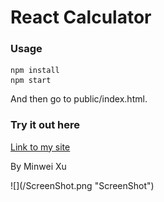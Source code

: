 # React Calculator

### Usage
```
npm install
npm start
```
And then go to public/index.html.

### Try it out here
[Link to my site](http://mwxu.me/calculator/index.html)

<p>By Minwei Xu</p>
![](/ScreenShot.png "ScreenShot")
